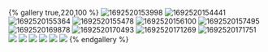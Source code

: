 {% gallery true,220,100 %}
![1692520153998](https://cdn.jsdelivr.net/gh/Simbalin/picx-images-hosting@master/20230822/1692520153998.46p6pja9z5k0.jpg)
![1692520154441](https://cdn.jsdelivr.net/gh/Simbalin/picx-images-hosting@master/20230822/1692520154441.4vmvrz32bzs0.jpg)
![1692520155364](https://cdn.jsdelivr.net/gh/Simbalin/picx-images-hosting@master/20230822/1692520155364.1czepft98edc.jpg)
![1692520155478](https://cdn.jsdelivr.net/gh/Simbalin/picx-images-hosting@master/20230822/1692520155478.5yc8vvmmemk0.jpg)
![1692520156100](https://cdn.jsdelivr.net/gh/Simbalin/picx-images-hosting@master/20230822/1692520156100.bfsa8ttfab.jpg)
![1692520157495](https://cdn.jsdelivr.net/gh/Simbalin/picx-images-hosting@master/20230822/1692520157495.57zxu8fd1fs0.jpg)
![1692520169878](https://cdn.jsdelivr.net/gh/Simbalin/picx-images-hosting@master/20230822/1692520169878.5txtgfo62jo0.jpg)
![1692520170493](https://cdn.jsdelivr.net/gh/Simbalin/picx-images-hosting@master/20230822/1692520170493.257cypg0r5r4.jpg)
![1692520171269](https://cdn.jsdelivr.net/gh/Simbalin/picx-images-hosting@master/20230822/1692520171269.392yr0s4b5s0.jpg)
![1692520171751](https://cdn.jsdelivr.net/gh/Simbalin/picx-images-hosting@master/20230822/1692520171751.5azragzcgxk0.jpg)
![](https://s1.vika.cn/space/2023/04/15/03b65f5dbc0045d09a7ced51a71f1faf)
![](https://s1.vika.cn/space/2023/04/15/80756402a1634bc4bf42a05103045661)
![](https://s1.vika.cn/space/2023/04/15/bc570d96d6f141e5bc0d9e0fd17c1330)
![](https://s1.vika.cn/space/2023/04/15/1138f705dacb48f5a57c35d6690871b4)
![](https://s1.vika.cn/space/2023/04/15/62da8027a1de43e1b1823f28b1f21ec6)
![](https://s1.vika.cn/space/2023/04/15/03f0137eb4b448dd8213949a282eca64)
{% endgallery %}
